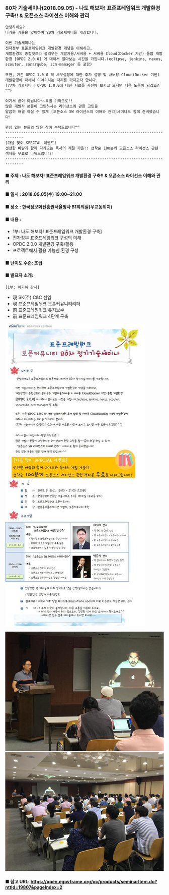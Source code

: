 ### 80차 기술세미나(2018.09.05) - 나도 해보자! 표준프레임워크 개발환경 구축!!  & 오픈소스 라이선스 이해와 관리
    안녕하세요? 
    다가올 가을을 맞이하여 80차 기술세미나를 개최합니다.
    
    이번 기술세미나는 
    전자정부 표준프레임워크 개발환경 개념을 이해하고, 
    개발환경의 종합셋트라 불리우는 개발자용/서버용 + 서버용 Cloud(Docker 기반) 통합 개발환경 [OPDC 2.0.0] 에 대해서 알아보는 시간을 가집니다.(eclipse, jenkins, nexus, scouter, sonarqube, scm-manager 등 포함)
    
    또한, 기존 OPDC 1.0.0 의 세부설정에 대한 추가 설명 및 서버용 Cloud(Docker 기반) 개발환경에 대해서 이야기하는 자리를 가지고자 합니다.
    (77차 기술세미나 OPDC 1.0.0에 대한 자료를 사전에 보시고 오시면 더욱 도움이 되겠죠?^^)
    
    여기서 끝이 아닙니다~~특별 기획으로!! 
    많은 개발자 분들이 고민하시는 라이선스에 관한 고민을
    말끔히 해결 하실 수 있게 [오픈소스 SW 라이선스의 이해와 관리]세미나도 함께 준비했습니다!
    
    관심 있는 분들의 많은 참여 부탁드립니다^^
    ------------------------------------------------------------------------------
    [가을 맞이 SPECIAL 이벤트]
    선선한 바람과 함께 다가오는 독서의 계절 가을!! 선착순 100분께 오픈소스 라이선스 관련 책자를 무료로 나눠드립니다! 
    ------------------------------------------------------------------------------
    
#### ■ 주제 : 나도 해보자! 표준프레임워크 개발환경 구축!! & 오픈소스 라이선스 이해와 관리
#### ■ 일시 : 2018.09.05(수) 19:00~21:00
#### ■ 장소 : 한국정보화진흥원서울청사 B1회의실(무교동위치)
#### ■ 내용 :
- 1부: 나도 해보자! 표준프레임워크 개발환경 구축]
- 전자정부 표준프레임워크 구성의 이해
- OPDC 2.0.0 개발환경 구축/활용
- 프로젝트에서 활용 가능한 환경 구성
#### ■ 난이도 수준: 초급
#### ■ 발표자 소개:
    [1부: 이기하 강사]
- 現 SK(주) C&C 선임
- 現 표준프레임워크 오픈커뮤니티리더
- 前 표준프레임워크 유지보수
- 前 표준프레임워크 4단계 구축

![poster](./oc80.jpg)
    
![photo](./image.jpg)
![photo](./image1.jpg)

#### ■ 참고 URL: https://open.egovframe.org/oc/products/seminarItem.do?nttId=19807&pageIndex=2